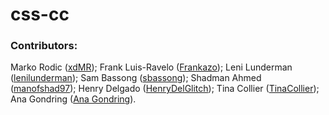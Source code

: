 # css-cc



### Contributors: 
Marko Rodic ([xdMR](https://github.com/xdMR)); 
Frank Luis-Ravelo ([Frankazo](https://github.com/Frankazo)); 
Leni Lunderman ([lenilunderman](https://github.com/lenilunderman)); 
Sam Bassong ([sbassong](https://github.com/sbassong));
Shadman Ahmed ([manofshad97](https://github.com/manofshad97));
Henry Delgado ([HenryDelGlitch](https://github.com/HenryDelGlitch));
Tina Collier ([TinaCollier](https://github.com/TinaCollier));
Ana Gondring ([Ana Gondring](https://github.com/zednon)).
